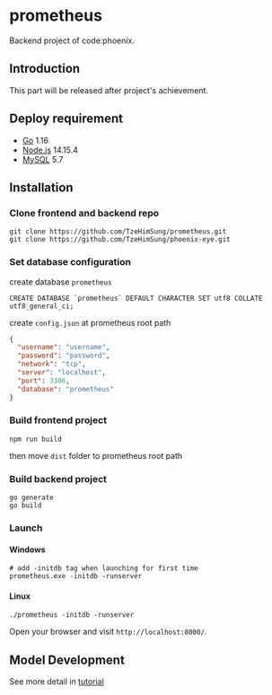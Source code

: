 # prometheus
Backend project of code:phoenix.

## Introduction

This part will be released after project's achievement.

## Deploy requirement

- [Go](https://golang.org/) 1.16
- [Node.js](https://nodejs.org/) 14.15.4
- [MySQL](https://downloads.mysql.com/archives/installer/) 5.7

## Installation

### Clone frontend and backend repo

```shell
git clone https://github.com/TzeHimSung/prometheus.git
git clone https://github.com/TzeHimSung/phoenix-eye.git
```

### Set database configuration
create database `prometheus`
```mysql
CREATE DATABASE `prometheus` DEFAULT CHARACTER SET utf8 COLLATE utf8_general_ci;
```

create `config.json` at prometheus root path
```json
{
  "username": "username",
  "password": "password",
  "network": "tcp",
  "server": "localhost",
  "port": 3306,
  "database": "prometheus"
}
```

### Build frontend project

```shell
npm run build
```

then move `dist` folder to prometheus root path

### Build backend project

```shell
go generate
go build
```

### Launch

#### Windows
```shell
# add -initdb tag when launching for first time
prometheus.exe -initdb -runserver
```

#### Linux

```shell
./prometheus -initdb -runserver
```

Open your browser and visit `http://localhost:8000/`.

## Model Development

See more detail in [tutorial](https://github.com/TzeHimSung/prometheus/blob/main/doc/devModelEN.md)

